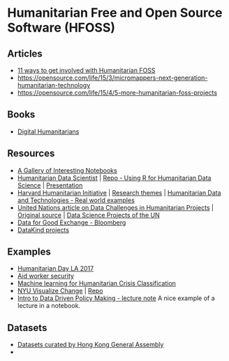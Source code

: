 # Humanitarian Free and Open Source Software (HFOSS)

## Articles

- [11 ways to get involved with Humanitarian FOSS](https://opensource.com/life/15/2/getting-involved-hfoss)
- https://opensource.com/life/15/3/micromappers-next-generation-humanitarian-technology
- https://opensource.com/life/15/4/5-more-humanitarian-foss-projects

## Books

- [Digital Humanitarians](http://www.digital-humanitarians.com)

## Resources

- [A Gallery of Interesting Notebooks](https://github.com/ipython/ipython/wiki/A-gallery-of-interesting-IPython-Notebooks)
- [Humanitarian Data Scientist](http://blog.veritythink.com/post/105715607274/humanitarian-data-scientist-who-and-how) |
[Repo - Using R for Humanitarian Data Science](https://github.com/Edouard-Legoupil/humanitaRian-data-science) |
[Presentation](http://edouard-legoupil.github.io/humanitaRian-data-science/slides/#slide-1)
- [Harvard Humanitarian Initiative](http://hhi.harvard.edu) | [Research themes](http://hhi.harvard.edu/research) | [Humanitarian Data and Technologies - Real world examples](http://hhi.harvard.edu/research#humanitarian-data-and)
- [United Nations article on Data Challenges in Humanitarian Projects](http://www.unglobalpulse.org/news/10-big-data-science-challenges-facing-humanitarian-organizations) | [Original source](http://www.unhcr.org/innovation/10-big-data-science-challenges-facing-humanitarian-organizations/) |
[Data Science Projects of the UN](http://www.unglobalpulse.org/blog/big-data-development-action-global-pulse-project-series)
- [Data for Good Exchange - Bloomberg](https://www.bloomberg.com/company/d4gx/)
- [DataKind projects](http://www.datakind.org/projects)

## Examples

- [Humanitarian Day LA 2017](https://github.com/zahidmian/Humanitarian-Day-LA2017/blob/master/Humanitarian-Day-LA2017.ipynb)
- [Aid worker security](http://nbviewer.jupyter.org/github/philippschw/Humanitarian_Security/blob/master/Humanitarian%20Security%20Incidents_aidworkersecurity.org.ipynb)
- [Machine learning for Humanitarian Crisis Classification](https://github.com/outsideken/Humanitarian-Crisis-Classification)
- [NYU Visualize Change](http://nyuvis.github.io/whs/) | [Repo](https://github.com/nyuvis/whs)
- [Intro to Data Driven Policy Making - lecture note](https://github.com/ThomasRoca/Lecture-Columbia-Science-Po-2017/blob/3d11cdd9f8257d455f36abbf7ac1ed509f8dd51f/Big_Data_Public_Policy_columbia_univ_SIPA.ipynb) A nice example of a lecture in a notebook.

## Datasets

- [Datasets curated by Hong Kong General Assembly](https://github.com/ga-students/DS_HK_9/blob/f63606cf6402bed194db178c111530ba100090bb/projects/00%20-%20Datasets.ipynb)
- 